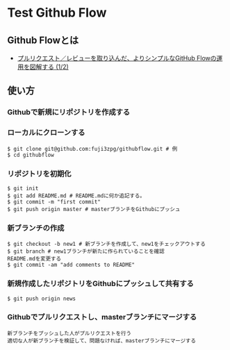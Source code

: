 # Test Github Flow
## Github Flowとは
* [プルリクエスト／レビューを取り込んだ、よりシンプルなGitHub Flowの運用を図解する (1/2)](http://www.atmarkit.co.jp/ait/articles/1401/21/news042.html)

## 使い方
### Githubで新規にリポジトリを作成する
### ローカルにクローンする
    $ git clone git@github.com:fuji3zpg/githubflow.git # 例
    $ cd githubflow
### リポジトリを初期化
    $ git init
    $ git add README.md # README.mdに何か追記する。
    $ git commit -m "first commit"
    $ git push origin master # masterブランチをGithubにプッシュ
### 新ブランチの作成
    $ git checkout -b new1 # 新ブランチを作成して、new1をチェックアウトする
    $ git branch # new1ブランチが新たに作られていることを確認
    README.mdを変更する
    $ git commit -am "add comments to README"
### 新規作成したリポジトリをGithubにプッシュして共有する
    $ git push origin news
### Githubでプルリクエストし、masterブランチにマージする
    新ブランチをプッシュした人がプルリクエストを行う
    適切な人が新ブランチを検証して、問題なければ、masterブランチにマージする
